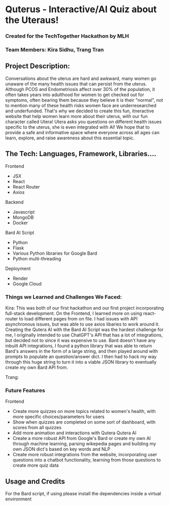 # Quterus - Interactive/AI Quiz about the Uteraus!
### Created for the TechTogether Hackathon by MLH
### Team Members: Kira Sidhu, Trang Tran
## Project Description:
Conversations about the uterus are hard and awkward, many women go unaware of the many health issues that can persist from the uterus. Although PCOS and Endometriosis affect over 30% of the population, it often takes years into adulthood for women to get checked out for symptoms, often bearing them because they believe it is their "normal", not to mention many of these health risks women face are underresearched and underfunded. That's why we decided to create this fun, itneractive website that help women learn more about their uterus, with our fun character called Utera! Utera asks you questions on different health issues specific to the uterus, she is even integrated with AI! We hope that to provide a safe and informative space where everyone across all ages can learn, explore, and raise awareness about this essential topic.

## The Tech: Languages, Framework, Libraries....
Frontend
- JSX
- React
- React Router
- Axios

Backend
- Javascript
- MongoDB
- Docker

Bard AI Script
- Python
- Flask
- Various Python libraries for Google Bard
- Python multi-threading

Deployment
- Render
- Google Cloud

### Things we Learned and Challenges We Faced:
Kira: This was both of our first hackathon and our first project incorporating full-stack development. On the Frontend, I learned more on using react-router to load different pages from on file. I had issues with API asynchronous issues, but was able to use axios libaries to work around it. Creating the Qutera AI with the Bard AI Script was the hardest challenge for me, I originally intended to use ChatGPT's API that has a lot of integrations, but decided not to since it was expensive to use. Bard doesn't have any inbuilt API integrations, I found a python library that was able to return Bard's answers in the form of a large string, and then played around with prompts to populate an question/answer dict. I then had to hack my way through this huge string to turn it into a viable JSON library to eventually create my own Bard API from.

Trang:

### Future Features
Frontend
- Create more quizzes on more topics related to women's health, with more specific choices/parameters for users
- Show when quizzes are completed on some sort of dashboard, with scores from all quizzes
- Add more animation and interactions with Qutera
Qutera AI
- Create a more robust API from Google's Bard or create my own AI through machine learning, parsing wikepedia pages and building my own JSON dict's based on key words and NLP
- Create more robust integrations from the website, incorporating user questions into a chatbot functionality, learning from those questions to create more quiz data

## Usage and Credits
For the Bard script, if using please install the dependencies inside a virtual environment
